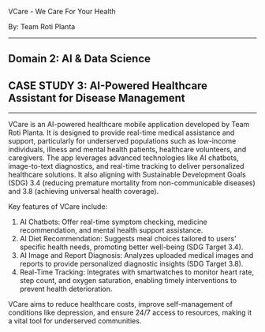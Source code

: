 VCare - We Care For Your Health

By: Team Roti Planta

-----------------------------------------------------------------------------------------------------------------
## Domain 2: AI & Data Science
## CASE STUDY 3: AI-Powered Healthcare Assistant for Disease Management
-----------------------------------------------------------------------------------------------------------------

VCare is an AI-powered healthcare mobile application developed by Team Roti Planta.
It is designed to provide real-time medical assistance and support, particularly for underserved populations such as low-income individuals, illness and mental health patients, healthcare volunteers, and caregivers.
The app leverages advanced technologies like AI chatbots, image-to-text diagnostics, and real-time tracking to deliver personalized healthcare solutions.
It also aligning with Sustainable Development Goals (SDG) 3.4 (reducing premature mortality from non-communicable diseases) and 3.8 (achieving universal health coverage).

Key features of VCare include:
1. AI Chatbots: Offer real-time symptom checking, medicine recommendation, and mental health support assistance.
2. AI Diet Recommendation: Suggests meal choices tailored to users’ specific health needs, promoting better well-being (SDG Target 3.4).
3. AI Image and Report Diagnosis: Analyzes uploaded medical images and reports to provide personalized diagnostic insights (SDG Target 3.8).
4. Real-Time Tracking: Integrates with smartwatches to monitor heart rate, step count, and oxygen saturation, enabling timely interventions to prevent health deterioration.

VCare aims to reduce healthcare costs, improve self-management of conditions like depression, and ensure 24/7 access to resources, making it a vital tool for underserved communities.
